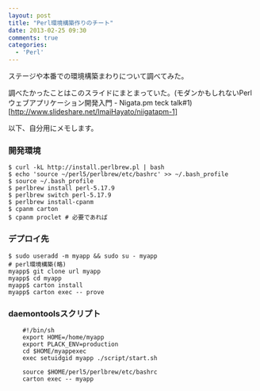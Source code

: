 ```yaml
---
layout: post
title: "Perl環境構築作りのチート"
date: 2013-02-25 09:30
comments: true
categories: 
  - 'Perl'
---
```


ステージや本番での環境構築まわりについて調べてみた。

調べたかったことはこのスライドにまとまっていた。(モダンかもしれないPerlウェブアプリケーション開発入門 - Nigata.pm teck talk#1)[http://www.slideshare.net/ImaiHayato/niigatapm-1]

以下、自分用にメモします。

<!--more-->

### 開発環境

    $ curl -kL http://install.perlbrew.pl | bash
    $ echo 'source ~/perl5/perlbrew/etc/bashrc' >> ~/.bash_profile
    $ source ~/.bash_profile
    $ perlbrew install perl-5.17.9
    $ perlbrew switch perl-5.17.9
    $ perlbrew install-cpanm
    $ cpanm carton
    $ cpanm proclet # 必要であれば

### デプロイ先

    $ sudo useradd -m myapp && sudo su - myapp
    # perl環境構築(略)
    myapp$ git clone url myapp
    myapp$ cd myapp
    myapp$ carton install
    myapp$ carton exec -- prove

### daemontoolsスクリプト

``` 
    #!/bin/sh
    export HOME=/home/myapp
    export PLACK_ENV=production
    cd $HOME/myappexec
    exec setuidgid myapp ./script/start.sh
```

``` 
    source $HOME/perl5/perlbrew/etc/bashrc
    carton exec -- myapp
```

